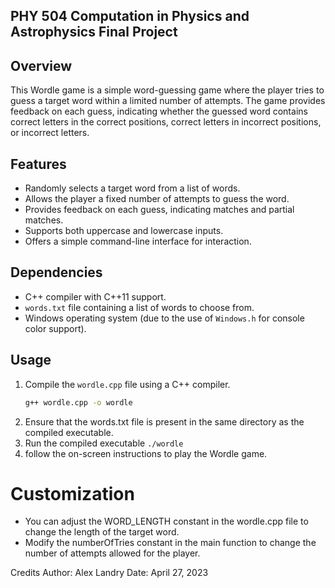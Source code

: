 ## PHY 504 Computation in Physics and Astrophysics Final Project

## Overview

This Wordle game is a simple word-guessing game where the player tries to guess a target word within a limited number of attempts. The game provides feedback on each guess, indicating whether the guessed word contains correct letters in the correct positions, correct letters in incorrect positions, or incorrect letters.

## Features

- Randomly selects a target word from a list of words.
- Allows the player a fixed number of attempts to guess the word.
- Provides feedback on each guess, indicating matches and partial matches.
- Supports both uppercase and lowercase inputs.
- Offers a simple command-line interface for interaction.

## Dependencies

- C++ compiler with C++11 support.
- `words.txt` file containing a list of words to choose from.
- Windows operating system (due to the use of `Windows.h` for console color support).

## Usage

1. Compile the `wordle.cpp` file using a C++ compiler.
   ```bash
   g++ wordle.cpp -o wordle

2. Ensure that the words.txt file is present in the same directory as the compiled executable.
3. Run the compiled executable `./wordle`
4. follow the on-screen instructions to play the Wordle game.

# Customization
- You can adjust the WORD_LENGTH constant in the wordle.cpp file to change the length of the target word.
- Modify the numberOfTries constant in the main function to change the number of attempts allowed for the player.

Credits
Author: Alex Landry
Date: April 27, 2023
